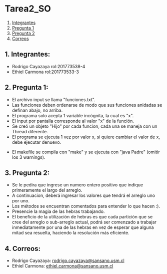 # Tarea2_SO

1. [Integrantes](#integrant)
2. [Pregunta 1](#p1)
3. [Pregunta 2](#p2)
4. [Correos](#contact)


<a name="integrant"></a>
## 1. Integrantes:
- Rodrigo Cayazaya rol:201773538-4
- Ethiel Carmona rol:201773533-3

<a name="p1"></a>
## 2. Pregunta 1:
- El archivo input se llama "funciones.txt".
- Las funciones deben ordenarse de modo que sus funciones anidadas se definan abajo, no arriba.
- El programa solo acepta 1 variable incógnita, la cual es "x".
- El input por pantalla corresponde al valor "x" de la función.
- Se creó un objeto "Hijo" por cada funcion, cada una se maneja con un Thread diferente.
- El programa se ejecuta 1 vez por valor x, si quiere cambiar el valor de x, debe ejecutar denuevo.
* El makefile se compila con "make" y se ejecuta con "java Padre" (omitir los 3 warnings).

<a name="p2"></a>
## 3. Pregunta 2:
- Se le pedira que ingrese un numero entero positivo que indique primeramente el largo del arreglo.
- A continuacion, deberá ingresar los valores que tendrá el arreglo uno por uno.
- Los métodos se encuentran comentados para entender lo que hacen :).
- Presencie la magia de las hebras trabajando.
- El beneficio de la utilización de hebras es que cada partición que se cree del arreglo o sub-arreglo actual, podrá ser comenzado a trabajar inmediatamente por una de las hebras en vez de esperar que alguna mitad sea resuelta, haciendo la resolución más eficiente.

<a name="contact"></a>
## 4. Correos:
- Rodrigo Cayazaya: rodrigo.cayazaya@sansano.usm.cl
- Ethiel Carmona: ethiel.carmona@sansano.usm.cl
